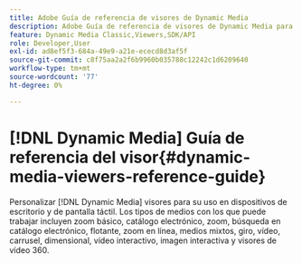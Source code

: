 ```yaml
---
title: Adobe Guía de referencia de visores de Dynamic Media
description: Adobe Guía de referencia de visores de Dynamic Media para visores de 360 visores de vídeo, vídeo interactivo, vídeo interactivo, vídeo interactivo, vídeo interactivo, vídeo, zoom básico, catálogo electrónico, zoom, zoom, búsqueda de catálogo electrónico, flotante, zoom en línea, medios mixtos, giro, vídeo, carrusel y vídeo.
feature: Dynamic Media Classic,Viewers,SDK/API
role: Developer,User
exl-id: ad8ef5f3-684a-49e9-a21e-ececd8d3af5f
source-git-commit: c8f75aa2a2f6b9960b035788c12242c1d6209640
workflow-type: tm+mt
source-wordcount: '77'
ht-degree: 0%

---
```


# [!DNL Dynamic Media] Guía de referencia del visor{#dynamic-media-viewers-reference-guide}

Personalizar [!DNL Dynamic Media] visores para su uso en dispositivos de escritorio y de pantalla táctil. Los tipos de medios con los que puede trabajar incluyen zoom básico, catálogo electrónico, zoom, búsqueda en catálogo electrónico, flotante, zoom en línea, medios mixtos, giro, vídeo, carrusel, dimensional, vídeo interactivo, imagen interactiva y visores de vídeo 360.
